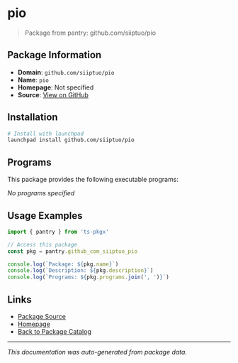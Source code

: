 # pio

> Package from pantry: github.com/siiptuo/pio

## Package Information

- **Domain**: `github.com/siiptuo/pio`
- **Name**: `pio`
- **Homepage**: Not specified
- **Source**: [View on GitHub](https://github.com/pkgxdev/pantry/tree/main/projects/github.com/siiptuo/pio/package.yml)

## Installation

```bash
# Install with launchpad
launchpad install github.com/siiptuo/pio
```

## Programs

This package provides the following executable programs:

*No programs specified*

## Usage Examples

```typescript
import { pantry } from 'ts-pkgx'

// Access this package
const pkg = pantry.github_com_siiptuo_pio

console.log(`Package: ${pkg.name}`)
console.log(`Description: ${pkg.description}`)
console.log(`Programs: ${pkg.programs.join(', ')}`)
```

## Links

- [Package Source](https://github.com/pkgxdev/pantry/tree/main/projects/github.com/siiptuo/pio/package.yml)
- [Homepage](#)
- [Back to Package Catalog](../package-catalog.md)

---

*This documentation was auto-generated from package data.*
